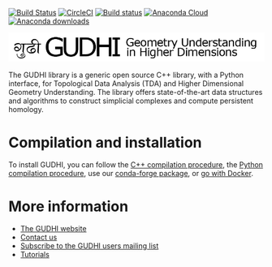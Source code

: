 
[![Build Status](https://travis-ci.org/GUDHI/gudhi-devel.svg?branch=master)](https://travis-ci.org/GUDHI/gudhi-devel)
[![CircleCI](https://circleci.com/gh/GUDHI/gudhi-devel/tree/master.svg?style=svg)](https://circleci.com/gh/GUDHI/gudhi-devel/tree/master)
[![Build status](https://ci.appveyor.com/api/projects/status/976j2uut8xgalvx2/branch/master?svg=true)](https://ci.appveyor.com/project/GUDHI/gudhi-devel/branch/master)
[![Anaconda Cloud](https://anaconda.org/conda-forge/gudhi/badges/version.svg)](https://anaconda.org/conda-forge/gudhi)
[![Anaconda downloads](https://anaconda.org/conda-forge/gudhi/badges/downloads.svg)](https://anaconda.org/conda-forge/gudhi)


![GUDHI](src/common/doc/Gudhi_banner.png "Topological Data Analysis (TDA) and Higher Dimensional Geometry Understanding")

The GUDHI library is a generic open source C++ library, with a Python interface, for Topological Data Analysis (TDA) and Higher Dimensional Geometry Understanding. The library offers state-of-the-art data structures and algorithms to construct simplicial complexes and compute persistent homology.

# Compilation and installation

To install GUDHI, you can follow the [C++ compilation procedure](https://gudhi.inria.fr/doc/latest/installation.html), the [Python compilation procedure](https://gudhi.inria.fr/python/latest/installation.html), use our [conda-forge package](https://gudhi.inria.fr/conda/), or [go with Docker](https://gudhi.inria.fr/dockerfile/).

# More information

* [The GUDHI website](https://gudhi.inria.fr/)
* [Contact us](https://gudhi.inria.fr/contact/)
* [Subscribe to the GUDHI users mailing list](https://gudhi.inria.fr/keepintouch/)
* [Tutorials](https://gudhi.inria.fr/tutorials/)
